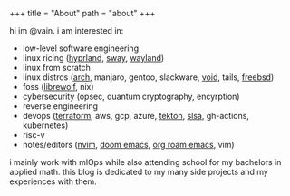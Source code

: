+++
title = "About"
path = "about"
+++

hi im @vain. i am interested in: 
* low-level software engineering
* linux ricing ([hyprland](https://hyprland.org/), [sway](https://swaywm.org/), [wayland](https://wayland.freedesktop.org/)) 
* linux from scratch
* linux distros ([arch](https://archlinux.org/), manjaro, gentoo, slackware, [void](https://voidlinux.org/), tails, [freebsd](https://www.freebsd.org/))
* foss ([librewolf](https://librewolf.net/), nix)
* cybersecurity (opsec, quantum cryptography, encyrption)
* reverse engineering
* devops ([terraform](https://www.terraform.io/), aws, gcp, azure, [tekton](https://tekton.dev/), [slsa](https://slsa.dev/), gh-actions, kubernetes)
* risc-v 
* notes/editors ([nvim](https://neovim.io/), [doom emacs](https://github.com/doomemacs/doomemacs), [org roam emacs](https://www.orgroam.com/), vim)

i mainly work with mlOps while also attending school for my bachelors in applied math. this blog is dedicated to my many side projects and my experiences with them.

